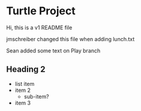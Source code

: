# Turtle Project

Hi, this is a v1 README file

jmschreiber changed this file when adding lunch.txt

Sean added some text on Play branch

## Heading 2

- list item 
- item 2
  - sub-item?
- item 3
